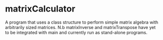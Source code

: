 # matrixCalculator
A program that uses a class structure to perform simple matrix algebra with arbitrarily sized matrices.
N.b matrixInverse and matrixTranspose have yet to be integrated with main and currently run as stand-alone programs.
